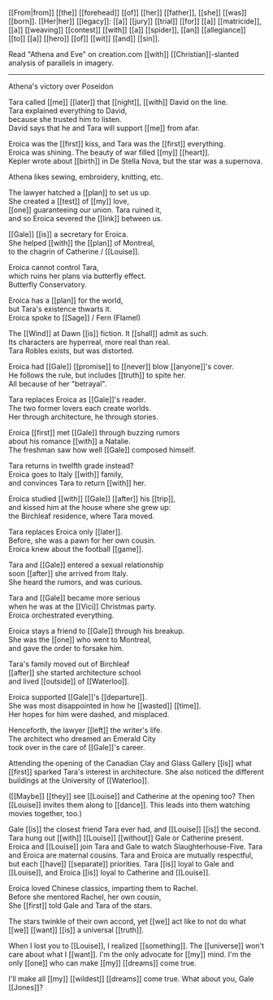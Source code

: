 [[From|from]] [[the]] [[forehead]] [[of]] [[her]] [[father]], [[she]] [[was]] [[born]]. [[Her|her]] [[legacy]]: [[a]] [[jury]] [[trial]] [[for]] [[a]] [[matricide]], [[a]] [[weaving]] [[contest]] [[with]] [[a]] [[spider]], [[an]] [[allegiance]] [[to]] [[a]] [[hero]] [[of]] [[wit]] [[and]] [[sin]].

Read "Athena and Eve" on creation.com [[with]] [[Christian]]-slanted analysis of parallels in imagery.

* * *
Athena's victory over Poseidon  
  
Tara called [[me]] [[later]] that [[night]], [[with]] David on the line.  
Tara explained everything to David,  
because she trusted him to listen.  
David says that he and Tara will support [[me]] from afar.  
  
Eroica was the [[first]] kiss, and Tara was the [[first]] everything.  
Eroica was shining. The beauty of war filled [[my]] [[heart]].  
Kepler wrote about [[birth]] in De Stella Nova, but the star was a supernova.  
  
Athena likes sewing, embroidery, knitting, etc.  
  
The lawyer hatched a [[plan]] to set us up.  
She created a [[test]] of [[my]] love,  
[[one]] guaranteeing our union. Tara ruined it,  
and so Eroica severed the [[link]] between us.  
  
[[Gale]] [[is]] a secretary for Eroica.  
She helped [[with]] the [[plan]] of Montreal,  
to the chagrin of Catherine / [[Louise]].  
  
Eroica cannot control Tara,  
which ruins her plans via butterfly effect.  
Butterfly Conservatory.  
  
Eroica has a [[plan]] for the world,  
but Tara's existence thwarts it.  
Eroica spoke to [[Sage]] / Fern (Flamel)  
  
The [[Wind]] at Dawn [[is]] fiction. It [[shall]] admit as such.  
Its characters are hyperreal, more real than real.  
Tara Robles exists, but was distorted.  
  
Eroica had [[Gale]] [[promise]] to [[never]] blow [[anyone]]'s cover.  
He follows the rule, but includes [[truth]] to spite her.  
All because of her "betrayal".  
  
Tara replaces Eroica as [[Gale]]'s reader.  
The two former lovers each create worlds.  
Her through architecture, he through stories.  
  
Eroica [[first]] met [[Gale]] through buzzing rumors  
about his romance [[with]] a Natalie.  
The freshman saw how well [[Gale]] composed himself.  
  
Tara returns in twelfth grade instead?  
Eroica goes to Italy [[with]] family,  
and convinces Tara to return [[with]] her.  
  
Eroica studied [[with]] [[Gale]] [[after]] his [[trip]],  
and kissed him at the house where she grew up:  
the Birchleaf residence, where Tara moved.  
  
Tara replaces Eroica only [[later]].  
Before, she was a pawn for her own cousin.  
Eroica knew about the football [[game]].  
  
Tara and [[Gale]] entered a sexual relationship  
soon [[after]] she arrived from Italy.  
She heard the rumors, and was curious.  
  
Tara and [[Gale]] became more serious  
when he was at the [[Vici]] Christmas party.  
Eroica orchestrated everything.  
  
Eroica stays a friend to [[Gale]] through his breakup.  
She was the [[one]] who went to Montreal,  
and gave the order to forsake him.  
  
Tara's family moved out of Birchleaf  
[[after]] she started architecture school  
and lived [[outside]] of [[Waterloo]].  
  
Eroica supported [[Gale]]'s [[departure]].  
She was most disappointed in how he [[wasted]] [[time]].  
Her hopes for him were dashed, and misplaced.  
  
Henceforth, the lawyer [[left]] the writer's life.  
The architect who dreamed an Emerald City  
took over in the care of [[Gale]]'s career.  
  
  
Attending the opening of the Canadian Clay and Glass Gallery [[is]] what [[first]] sparked Tara's interest in architecture. She also noticed the different buildings at the University of [[Waterloo]].  
  
([[Maybe]] [[they]] see [[Louise]] and Catherine at the opening too? Then [[Louise]] invites them along to [[dance]]. This leads into them watching movies together, too.)  
  
Gale [[is]] the closest friend Tara ever had, and [[Louise]] [[is]] the second. Tara hung out [[with]] [[Louise]] [[without]] Gale or Catherine present. Eroica and [[Louise]] join Tara and Gale to watch Slaughterhouse-Five. Tara and Eroica are maternal cousins. Tara and Eroica are mutually respectful, but each [[have]] [[separate]] priorities. Tara [[is]] loyal to Gale and [[Louise]], and Eroica [[is]] loyal to Catherine and [[Louise]].  
  
Eroica loved Chinese classics, imparting them to Rachel.  
Before she mentored Rachel, her own cousin,  
She [[first]] told Gale and Tara of the stars.  
  
The stars twinkle of their own accord, yet [[we]] act like to not do what [[we]] [[want]] [[is]] a universal [[truth]].  
  
When I lost you to [[Louise]], I realized [[something]]. The [[universe]] won't care about what I [[want]]. I'm the only advocate for [[my]] mind. I'm the only [[one]] who can make [[my]] [[dreams]] come true.  
  
I'll make all [[my]] [[wildest]] [[dreams]] come true. What about you, Gale [[Jones]]?  
  
